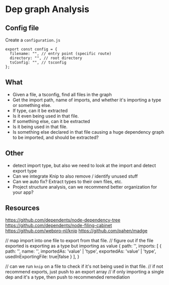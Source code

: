 # Dep graph Analysis

## Config file

Create a `configuration.js`

```
export const config = {
  filename: "", // entry point (specific route)
  directory: "", // root directory
  tsConfig: "", // tsconfig
};

```

## What

- Given a file, a tsconfig, find all files in the graph
- Get the import path, name of imports, and whether it's importing a type or something else.
- If type, can it be extracted
- Is it even being used in that file.
- If something else, can it be extracted
- Is it being used in that file.
- Is something else declared in that file causing a huge dependency graph to be imported, and should be extracted?

## Other

- detect import type, but also we need to look at the import and detect export type
- Can we integrate Knip to also remove / identify unused stuff
- Can we auto fix? Extract types to their own files, etc.
- Project structure analysis, can we recommend better organization for your app?

## Resources

https://github.com/dependents/node-dependency-tree
https://github.com/dependents/node-filing-cabinet
https://github.com/webpro-nl/knip
https://github.com/pahen/madge

// map import into one file to export from that file.
// figure out if the file exported is exporting as a type but importing as value
{
path: '',
imports: [
{
path: '',
name: '',
importedAs: 'value' | 'type',
exportedAs: 'value' | 'type',
usedInExportingFile: true|false
}
],
}

// can we run `knip` on a file to check if it's not being used in that file.
// if not recommend exports, just push to an export array
// if only importing a single dep and it's a type, then push to recommended remediation
